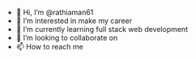 - 👋 Hi, I’m @rathiaman61
- 👀 I’m interested in make my career
- 🌱 I’m currently learning full stack web development
- 💞️ I’m looking to collaborate on 
- 📫 How to reach me 

<!---
rathiaman61/rathiaman61 is a ✨ special ✨ repository because its `README.md` (this file) appears on your GitHub profile.
You can click the Preview link to take a look at your changes.
--->
